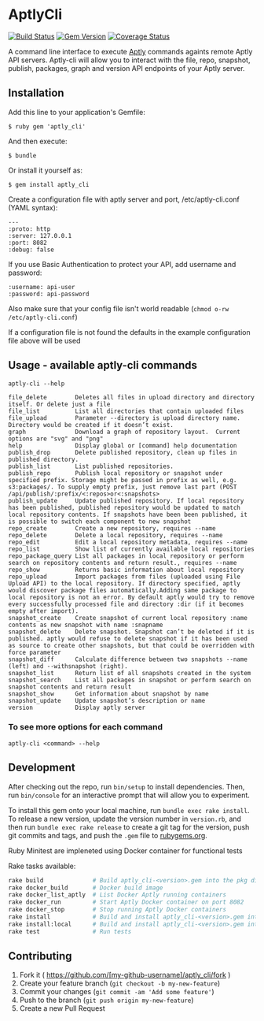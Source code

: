 # AptlyCli

[![Build Status](https://travis-ci.org/sepulworld/aptly_cli.svg)](https://travis-ci.org/sepulworld/aptly_cli)
[![Gem Version](https://badge.fury.io/rb/aptly_cli.svg)](http://badge.fury.io/rb/aptly_cli)
[![Coverage Status](https://coveralls.io/repos/github/sepulworld/aptly_cli/badge.svg?branch=master)](https://coveralls.io/github/sepulworld/aptly_cli?branch=master)

A command line interface to execute [Aptly](http://aptly.info) commands againts remote Aptly API servers.  Aptly-cli will allow you to interact with the file, repo, snapshot, publish, packages, graph and version API endpoints of your Aptly server.


## Installation

Add this line to your application's Gemfile:

    $ ruby gem 'aptly_cli'

And then execute:

    $ bundle

Or install it yourself as:

    $ gem install aptly_cli
    

Create a configuration file with aptly server and port, /etc/aptly-cli.conf (YAML syntax):

    ---
    :proto: http
    :server: 127.0.0.1
    :port: 8082
    :debug: false

If you use Basic Authentication to protect your API, add username and password:

    :username: api-user
    :password: api-password

Also make sure that your config file isn't world readable (```chmod o-rw /etc/aptly-cli.conf```)

If a configuration file is not found the defaults in the example configuration file above will be used

## Usage - available aptly-cli commands

    aptly-cli --help

    file_delete        Deletes all files in upload directory and directory itself. Or delete just a file
    file_list          List all directories that contain uploaded files
    file_upload        Parameter --directory is upload directory name. Directory would be created if it doesn’t exist.
    graph              Download a graph of repository layout.  Current options are "svg" and "png"
    help               Display global or [command] help documentation
    publish_drop       Delete published repository, clean up files in published directory.
    publish_list       List published repositories.
    publish_repo       Publish local repository or snapshot under specified prefix. Storage might be passed in prefix as well, e.g. s3:packages/. To supply empty prefix, just remove last part (POST /api/publish/:prefix/<:repos>or<:snapshots>
    publish_update     Update published repository. If local repository has been published, published repository would be updated to match local repository contents. If snapshots have been been published, it is possible to switch each component to new snapshot
    repo_create        Create a new repository, requires --name
    repo_delete        Delete a local repository, requires --name
    repo_edit          Edit a local repository metadata, requires --name
    repo_list          Show list of currently available local repositories
    repo_package_query List all packages in local repository or perform search on repository contents and return result., requires --name
    repo_show          Returns basic information about local repository
    repo_upload        Import packages from files (uploaded using File Upload API) to the local repository. If directory specified, aptly would discover package files automatically.Adding same package to local repository is not an error. By default aptly would try to remove every successfully processed file and directory :dir (if it becomes empty after import).
    snapshot_create    Create snapshot of current local repository :name contents as new snapshot with name :snapname
    snapshot_delete    Delete snapshot. Snapshot can’t be deleted if it is published. aptly would refuse to delete snapshot if it has been used as source to create other snapshots, but that could be overridden with force parameter
    snapshot_diff      Calculate difference between two snapshots --name (left) and --withsnapshot (right).
    snapshot_list      Return list of all snapshots created in the system
    snapshot_search    List all packages in snapshot or perform search on snapshot contents and return result
    snapshot_show      Get information about snapshot by name
    snapshot_update    Update snapshot’s description or name
    version            Display aptly server 
    
### To see more options for each command

    aptly-cli <command> --help


## Development

After checking out the repo, run `bin/setup` to install dependencies. Then, run `bin/console` for an interactive prompt that will allow you to experiment.

To install this gem onto your local machine, run `bundle exec rake install`. To release a new version, update the version number in `version.rb`, and then run `bundle exec rake release` to create a git tag for the version, push git commits and tags, and push the `.gem` file to [rubygems.org](https://rubygems.org).

Ruby Minitest are impleneted using Docker container for functional tests

Rake tasks available:

```bash
rake build              # Build aptly_cli-<version>.gem into the pkg directory
rake docker_build       # Docker build image
rake docker_list_aptly  # List Docker Aptly running containers
rake docker_run         # Start Aptly Docker container on port 8082
rake docker_stop        # Stop running Aptly Docker containers
rake install            # Build and install aptly_cli-<version>.gem into system gems
rake install:local      # Build and install aptly_cli-<version>.gem into system gems without network access
rake test               # Run tests
```


## Contributing

1. Fork it ( https://github.com/[my-github-username]/aptly_cli/fork )
2. Create your feature branch (`git checkout -b my-new-feature`)
3. Commit your changes (`git commit -am 'Add some feature'`)
4. Push to the branch (`git push origin my-new-feature`)
5. Create a new Pull Request
